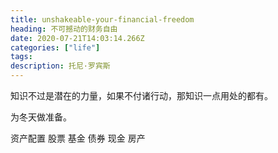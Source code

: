 ```yaml
---
title: unshakeable-your-financial-freedom 
heading: 不可撼动的财务自由
date: 2020-07-21T14:03:14.266Z
categories: ["life"]
tags: 
description: 托尼·罗宾斯
---
```


知识不过是潜在的力量，如果不付诸行动，那知识一点用处的都有。

为冬天做准备。

资产配置
股票
基金
债券
现金
房产
